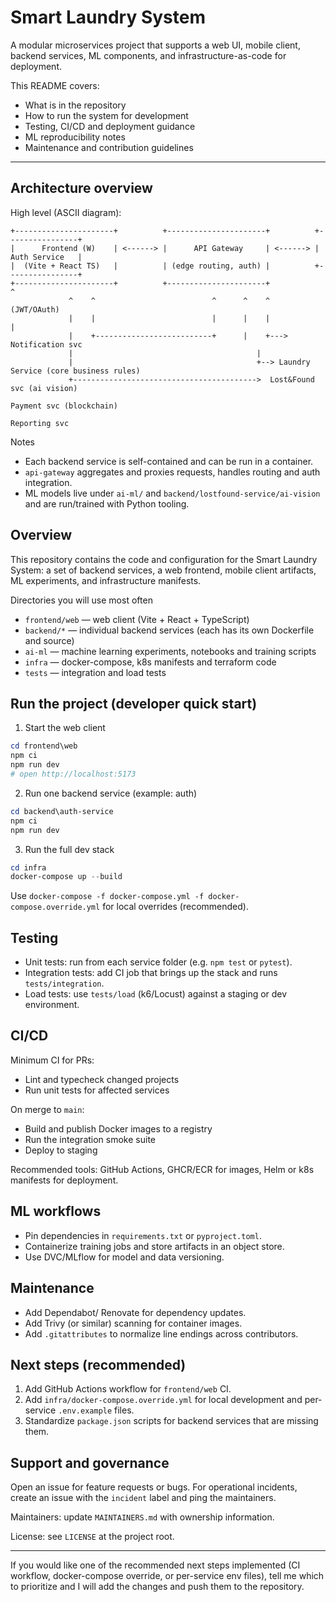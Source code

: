 # Smart Laundry System

A modular microservices project that supports a web UI, mobile client, backend services, ML components, and infrastructure-as-code for deployment.

This README covers:
- What is in the repository
- How to run the system for development
- Testing, CI/CD and deployment guidance
- ML reproducibility notes
- Maintenance and contribution guidelines

----

## Architecture overview

High level (ASCII diagram):

```
+----------------------+          +----------------------+          +----------------+
|      Frontend (W)    | <------> |      API Gateway     | <------> | Auth Service   |
|  (Vite + React TS)   |          | (edge routing, auth) |          +----------------+
+----------------------+          +----------------------+                 ^
			 ^    ^                          ^      ^    ^                      (JWT/OAuth)
			 |    |                          |      |    |                        |
			 |    +--------------------------+      |    +---> Notification svc
			 |                                         |
			 |                                         +--> Laundry Service (core business rules)
			 +----------------------------------------->  Lost&Found svc (ai vision)
																									Payment svc (blockchain)
																									Reporting svc

```

Notes
- Each backend service is self-contained and can be run in a container.
- `api-gateway` aggregates and proxies requests, handles routing and auth integration.
- ML models live under `ai-ml/` and `backend/lostfound-service/ai-vision` and are run/trained with Python tooling.
## Overview

This repository contains the code and configuration for the Smart Laundry System: a set of backend services, a web frontend, mobile client artifacts, ML experiments, and infrastructure manifests.

Directories you will use most often
- `frontend/web` — web client (Vite + React + TypeScript)
- `backend/*` — individual backend services (each has its own Dockerfile and source)
- `ai-ml` — machine learning experiments, notebooks and training scripts
- `infra` — docker-compose, k8s manifests and terraform code
- `tests` — integration and load tests

## Run the project (developer quick start)

1. Start the web client

```powershell
cd frontend\web
npm ci
npm run dev
# open http://localhost:5173
```

2. Run one backend service (example: auth)

```powershell
cd backend\auth-service
npm ci
npm run dev
```

3. Run the full dev stack

```powershell
cd infra
docker-compose up --build
```

Use `docker-compose -f docker-compose.yml -f docker-compose.override.yml` for local overrides (recommended).

## Testing

- Unit tests: run from each service folder (e.g. `npm test` or `pytest`).
- Integration tests: add CI job that brings up the stack and runs `tests/integration`.
- Load tests: use `tests/load` (k6/Locust) against a staging or dev environment.

## CI/CD

Minimum CI for PRs:
- Lint and typecheck changed projects
- Run unit tests for affected services

On merge to `main`:
- Build and publish Docker images to a registry
- Run the integration smoke suite
- Deploy to staging

Recommended tools: GitHub Actions, GHCR/ECR for images, Helm or k8s manifests for deployment.

## ML workflows

- Pin dependencies in `requirements.txt` or `pyproject.toml`.
- Containerize training jobs and store artifacts in an object store.
- Use DVC/MLflow for model and data versioning.

## Maintenance

- Add Dependabot/ Renovate for dependency updates.
- Add Trivy (or similar) scanning for container images.
- Add `.gitattributes` to normalize line endings across contributors.

## Next steps (recommended)

1. Add GitHub Actions workflow for `frontend/web` CI.
2. Add `infra/docker-compose.override.yml` for local development and per-service `.env.example` files.
3. Standardize `package.json` scripts for backend services that are missing them.

## Support and governance

Open an issue for feature requests or bugs. For operational incidents, create an issue with the `incident` label and ping the maintainers.

Maintainers: update `MAINTAINERS.md` with ownership information.

License: see `LICENSE` at the project root.

---

If you would like one of the recommended next steps implemented (CI workflow, docker-compose override, or per-service env files), tell me which to prioritize and I will add the changes and push them to the repository.
